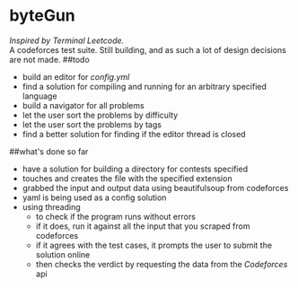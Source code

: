 # byteGun 
_Inspired by Terminal Leetcode._  
A codeforces test suite. Still building, and as such a lot of design decisions are not made.
##todo
- build an editor for _config.yml_
- find a solution for compiling and running for an arbitrary specified language
- build a navigator for all problems
- let the user sort the problems by difficulty
- let the user sort the problems by tags
- find a better solution for finding if the editor thread is closed

##what's done so far
- have a solution for building a directory for contests specified
- touches and creates the file with the specified extension
- grabbed the input and output data using beautifulsoup from codeforces
- yaml is being used as a config solution
- using threading
    - to check if the program runs without errors
    - if it does, run it against all the input that you scraped from codeforces
    - if it agrees with the test cases, it prompts the user to submit the solution online
    - then checks the verdict by requesting the data from the _Codeforces_ api
